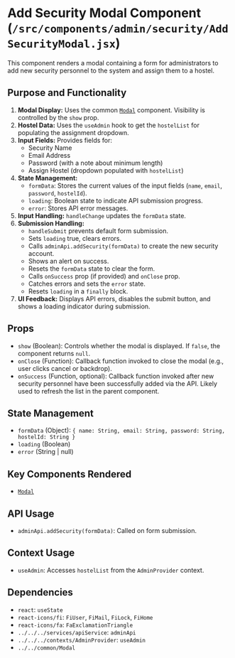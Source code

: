 # Add Security Modal Component (`/src/components/admin/security/AddSecurityModal.jsx`)

This component renders a modal containing a form for administrators to add new security personnel to the system and assign them to a hostel.

## Purpose and Functionality

1.  **Modal Display:** Uses the common [`Modal`](../../common/Modal.md) component. Visibility is controlled by the `show` prop.
2.  **Hostel Data:** Uses the `useAdmin` hook to get the `hostelList` for populating the assignment dropdown.
3.  **Input Fields:** Provides fields for:
    - Security Name
    - Email Address
    - Password (with a note about minimum length)
    - Assign Hostel (dropdown populated with `hostelList`)
4.  **State Management:**
    - `formData`: Stores the current values of the input fields (`name`, `email`, `password`, `hostelId`).
    - `loading`: Boolean state to indicate API submission progress.
    - `error`: Stores API error messages.
5.  **Input Handling:** `handleChange` updates the `formData` state.
6.  **Submission Handling:**
    - `handleSubmit` prevents default form submission.
    - Sets `loading` true, clears errors.
    - Calls `adminApi.addSecurity(formData)` to create the new security account.
    - Shows an alert on success.
    - Resets the `formData` state to clear the form.
    - Calls `onSuccess` prop (if provided) and `onClose` prop.
    - Catches errors and sets the `error` state.
    - Resets `loading` in a `finally` block.
7.  **UI Feedback:** Displays API errors, disables the submit button, and shows a loading indicator during submission.

## Props

- `show` (Boolean): Controls whether the modal is displayed. If `false`, the component returns `null`.
- `onClose` (Function): Callback function invoked to close the modal (e.g., user clicks cancel or backdrop).
- `onSuccess` (Function, optional): Callback function invoked after new security personnel have been successfully added via the API. Likely used to refresh the list in the parent component.

## State Management

- `formData` (Object): `{ name: String, email: String, password: String, hostelId: String }`
- `loading` (Boolean)
- `error` (String | null)

## Key Components Rendered

- [`Modal`](../../common/Modal.md)

## API Usage

- `adminApi.addSecurity(formData)`: Called on form submission.

## Context Usage

- `useAdmin`: Accesses `hostelList` from the `AdminProvider` context.

## Dependencies

- `react`: `useState`
- `react-icons/fi`: `FiUser`, `FiMail`, `FiLock`, `FiHome`
- `react-icons/fa`: `FaExclamationTriangle`
- `../../../services/apiService`: `adminApi`
- `../../../contexts/AdminProvider`: `useAdmin`
- `../../common/Modal`
